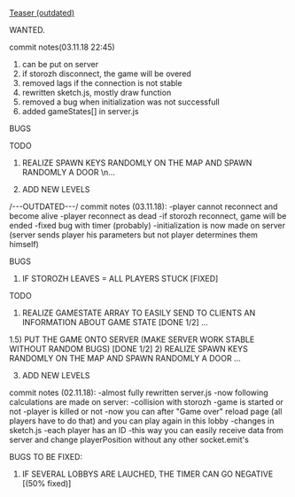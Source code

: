 [Teaser (outdated)](https://youtu.be/wYnXzVKCy7c)

WANTED.

commit notes(03.11.18 22:45)

1) can be put on server
2) if storozh disconnect, the game will be overed
3) removed lags if the connection is not stable
4) rewritten sketch.js, mostly draw function
5) removed a bug when initialization was not successfull
6) added gameStates[] in server.js

BUGS

TODO

1) REALIZE SPAWN KEYS RANDOMLY ON THE MAP AND SPAWN RANDOMLY A DOOR
\n...

2) ADD NEW LEVELS

/---OUTDATED---/
commit notes (03.11.18):
-player cannot reconnect and become alive
-player reconnect as dead
-if storozh reconnect, game will be ended
-fixed bug with timer (probably)
-initialization is now made on server
 (server sends player his parameters but not player determines them himself)

BUGS
1) IF STOROZH LEAVES = ALL PLAYERS STUCK [FIXED]

TODO
1) REALIZE GAMESTATE ARRAY TO EASILY SEND TO CLIENTS AN INFORMATION ABOUT GAME STATE [DONE 1/2]
...

1.5) PUT THE GAME ONTO SERVER (MAKE SERVER WORK STABLE WITHOUT RANDOM BUGS) [DONE 1/2]
2) REALIZE SPAWN KEYS RANDOMLY ON THE MAP AND SPAWN RANDOMLY A DOOR
...

3) ADD NEW LEVELS



commit notes (02.11.18):
-almost fully rewritten server.js
  -now following calculations are made on server:
    -collision with storozh
    -game is started or not
    -player is killed or not
  -now you can after "Game over" reload page (all players have to do that) and you can play again in this lobby
-changes in sketch.js
  -each player has an ID
  -this way you can easily receive data from server and change playerPosition without
    any other socket.emit's

BUGS TO BE FIXED:
1) IF SEVERAL LOBBYS ARE LAUCHED, THE TIMER CAN GO NEGATIVE [(50% fixed)]
